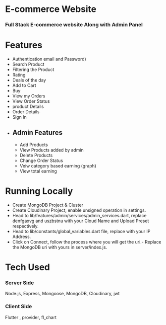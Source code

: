 
<h1> E-commerce Website</h1>
<h3>Full Stack E-commerce website Along with Admin Panel</h3>
 
<h1>Features</h1>
<ul>
  <li>Authentication email and Password)</li>
  <li>Search Product</li>
  <li>Filtering the Product</li>
  <li>Rating</li>
  <li>Deals of the day</li>
  <li>Add to Cart</li>
  <li>Buy</li>
  <li>View my Orders</li>
  <li>View Order Status</li>
  <li>product Details</li>
  <li>Order Details</li>
  <li>Sign In</li>
  <li><h2>Admin Features</h2><ul>
    <li>Add Products</li>
    <li>View Products added by admin</li>
    <li>Delete Products</li>
    <li>Change Order Status</li>
    <li>Veiw category based earning (graph)</li>
    <li>View total earning</li>
  </ul></li>
</ul>

<h1>Running Locally</h1>
<ul>
  <li>Create MongoDB Project & Cluster</li>
  <li>Create Cloudinary Project, enable unsigned operation in settings.
</li>
  <li>Head to lib/features/admin/services/admin_services.dart, replace denfgaxvg and uszbstnu with your Cloud Name and Upload Preset respectively.</li>
  <li>Head to lib/constants/global_variables.dart file, replace with your IP Address.</li>
  <li>Click on Connect, follow the process where you will get the uri.- Replace the MongoDB uri with yours in server/index.js.</li>
</ul>

<h1>Tech Used</h1>
<h3>Server Side</h3>
<p>Node.js, Express, Mongoose, MongoDB, Cloudinary, jwt</p>
<h3>Client Side</h3>
<p>Flutter , provider, fl_chart</p>

